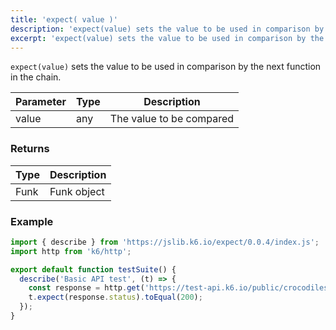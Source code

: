 ```yaml
---
title: 'expect( value )'
description: 'expect(value) sets the value to be used in comparison by the next function in the chain.'
excerpt: 'expect(value) sets the value to be used in comparison by the next function in the chain.'
---
```


`expect(value)` sets the value to be used in comparison by the next function in the chain.


| Parameter      | Type   | Description                                                                          |
| -------------- | ------ | ------------------------------------------------------------------------------------ |
| value          | any    | The value to be compared |


### Returns

| Type   | Description                     |
| ------ | ------------------------------- |
| Funk   | Funk object |

### Example

<CodeGroup labels={[]}>

```javascript
import { describe } from 'https://jslib.k6.io/expect/0.0.4/index.js';
import http from 'k6/http';

export default function testSuite() {
  describe('Basic API test', (t) => {
    const response = http.get('https://test-api.k6.io/public/crocodiles');
    t.expect(response.status).toEqual(200);
  });
}
```

</CodeGroup>
